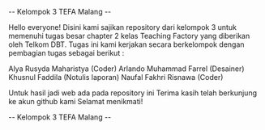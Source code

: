 -- Kelompok 3 TEFA Malang --

Hello everyone!
Disini kami sajikan repository dari kelompok 3 untuk memenuhi tugas besar chapter 2 kelas Teaching Factory yang diberikan oleh Telkom DBT. 
Tugas ini kami kerjakan secara berkelompok dengan pembagian tugas sebagai berikut :

Alya Rusyda Maharistya  (Coder)
Arlando Muhammad Farrel (Desainer)
Khusnul Faddila         (Notulis laporan)
Naufal Fakhri Risnawa   (Coder)

Untuk hasil jadi web ada pada repository ini
Terima kasih telah berkunjung ke akun github kami
Selamat menikmati!

-- Kelompok 3 TEFA Malang --